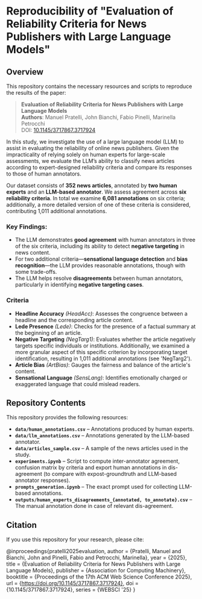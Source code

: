 # Reproducibility of "Evaluation of Reliability Criteria for News Publishers with Large Language Models"

## Overview

This repository contains the necessary resources and scripts to reproduce the results of the paper:

> **Evaluation of Reliability Criteria for News Publishers with Large Language Models**  
> **Authors**: Manuel Pratelli, John Bianchi, Fabio Pinelli, Marinella Petrocchi  
> DOI: [10.1145/3717867.3717924](https://doi.org/10.1145/3717867.3717924)

In this study, we investigate the use of a large language model (LLM) to assist in evaluating the reliability of online news publishers. Given the impracticality of relying solely on human experts for large-scale assessments, we evaluate the LLM’s ability to classify news articles according to expert-designed reliability criteria and compare its responses to those of human annotators.

Our dataset consists of **352 news articles**, annotated by **two human experts** and an **LLM-based annotator**. 
We assess agreement across **six reliability criteria**. In total we examine **6,081 annotations** on six criteria; additionally, a more detailed version of one of these criteria is considered, contributing 1,011 additional annotations.

### Key Findings:

- The LLM demonstrates **good agreement** with human annotators in three of the six criteria, including its ability to detect **negative targeting** in news content.
- For two additional criteria—**sensational language detection** and **bias recognition**—the LLM provides reasonable annotations, though with some trade-offs.
- The LLM helps resolve **disagreements** between human annotators, particularly in identifying **negative targeting cases**.

### Criteria 

- **Headline Accuracy** *(HeadAcc)*: Assesses the congruence between a headline and the corresponding article content.
- **Lede Presence** *(Lede)*: Checks for the presence of a factual summary at the beginning of an article.
- **Negative Targeting** *(NegTarg1)*: Evaluates whether the article negatively targets specific individuals or institutions. Additionally, we examined a more granular aspect of this specific criterion by incorporating target identification, resulting in 1,011 additional annotations  (see 'NegTarg2').
- **Article Bias** *(ArtBias)*: Gauges the fairness and balance of the article's content.
- **Sensational Language** *(SensLang)*: Identifies emotionally charged or exaggerated language that could mislead readers.

## Repository Contents

This repository provides the following resources:

- **`data/human_annotations.csv`** – Annotations produced by human experts.
- **`data/llm_annotations.csv`** – Annotations generated by the LLM-based annotator.
- **`data/articles_sample.csv`** – A sample of the news articles used in the study.
- **`experiments.ipynb`** – Script to compute inter-annotator agreement, confusion matrix by criteria and export human annotations in dis-agreement (to compare with expost-groundtruth and LLM-based annotator responses).
- **`prompts_generation.ipynb`** – The exact prompt used for collecting LLM-based annotations.
- **`outputs/human_experts_disagreements_{annotated, to_annotate}.csv`** – The manual annotation done in case of relevant dis-agreement.


## Citation

If you use this repository for your research, please cite:

@inproceedings{pratelli2025evaluation,
  author = {Pratelli, Manuel and Bianchi, John and Pinelli, Fabio and Petrocchi, Marinella},
  year = {2025},
  title = {Evaluation of Reliability Criteria for News Publishers with Large Language Models},
  publisher = {Association for Computing Machinery},
  booktitle = {Proceedings of the 17th ACM Web Science Conference 2025},
  url = {https://doi.org/10.1145/3717867.3717924},
  doi = {10.1145/3717867.3717924},
  series = {WEBSCI '25}
}
